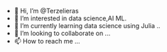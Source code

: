 - 👋 Hi, I’m @Terzelieras
- 👀 I’m interested in data science,AI ML.
- 🌱 I’m currently learning data science using Julia
..
- 💞️ I’m looking to collaborate on ...
- 📫 How to reach me ...

<!---
Terzelieras/Terzelieras is a ✨ special ✨ repository because its `README.md` (this file) appears on your GitHub profile.
You can click the Preview link to take a look at your changes.
--->
